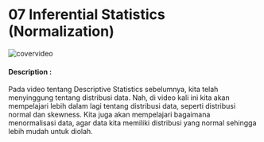 # 07 Inferential Statistics (Normalization)

![covervideo](http://bit.ly/makeaicovervideo)

#### **Description :**
Pada video tentang Descriptive Statistics sebelumnya, kita telah menyinggung tentang distribusi data. Nah, di video kali ini kita akan mempelajari lebih dalam lagi tentang distribusi data, seperti distribusi normal dan skewness. Kita juga akan mempelajari bagaimana menormalisasi data, agar data kita memiliki distribusi yang normal sehingga lebih mudah untuk diolah.